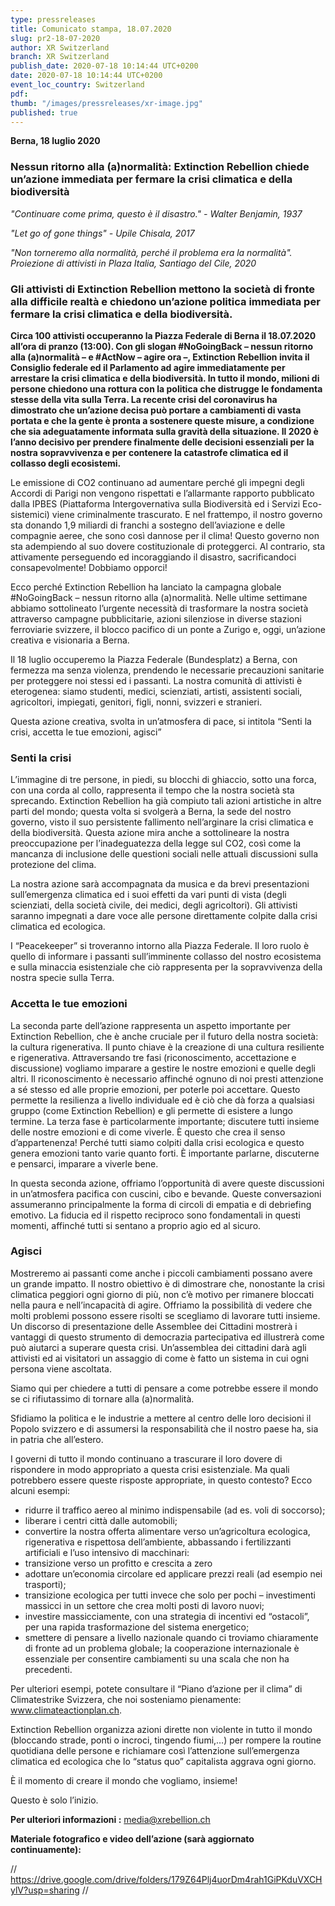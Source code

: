 ```yaml
---
type: pressreleases
title: Comunicato stampa, 18.07.2020
slug: pr2-18-07-2020
author: XR Switzerland
branch: XR Switzerland
publish_date: 2020-07-18 10:14:44 UTC+0200
date: 2020-07-18 10:14:44 UTC+0200
event_loc_country: Switzerland
pdf:
thumb: "/images/pressreleases/xr-image.jpg"
published: true
---
```

**Berna, 18 luglio 2020**

### Nessun ritorno alla (a)normalità: Extinction Rebellion chiede un’azione immediata per fermare la crisi climatica e della biodiversità

*"Continuare come prima, questo è il disastro." - Walter Benjamin, 1937*

*"Let go of gone things" - Upile Chisala, 2017*

*"Non torneremo alla normalità, perché il problema era la normalità". Proiezione di attivisti in Plaza Italia, Santiago del Cile, 2020*

### Gli attivisti di Extinction Rebellion mettono la società di fronte alla difficile realtà e chiedono un’azione politica immediata per fermare la crisi climatica e della biodiversità.

**Circa 100 attivisti occuperanno la Piazza Federale di Berna il 18.07.2020 all’ora di pranzo (13:00). Con gli slogan #NoGoingBack – nessun ritorno alla (a)normalità – e #ActNow – agire ora –, Extinction Rebellion invita il Consiglio federale ed il Parlamento ad agire immediatamente per arrestare la crisi climatica e della biodiversità. In tutto il mondo, milioni di persone chiedono una rottura con la politica che distrugge le fondamenta stesse della vita sulla Terra. La recente crisi del coronavirus ha dimostrato che un’azione decisa può portare a cambiamenti di vasta portata e che la gente è pronta a sostenere queste misure, a condizione che sia adeguatamente informata sulla gravità della situazione. Il 2020 è l’anno decisivo per prendere finalmente delle decisioni essenziali per la nostra sopravvivenza e per contenere la catastrofe climatica ed il collasso degli ecosistemi.**

Le emissione di CO2 continuano ad aumentare perché gli impegni degli Accordi di Parigi non vengono rispettati e l’allarmante rapporto pubblicato dalla IPBES (Piattaforma Intergovernativa sulla Biodiversità ed i Servizi Eco-sistemici) viene criminalmente trascurato. E nel frattempo, il nostro governo sta donando 1,9 miliardi di franchi a sostegno dell’aviazione e delle compagnie aeree, che sono così dannose per il clima! Questo governo non sta adempiendo al suo dovere costituzionale di proteggerci. Al contrario, sta attivamente perseguendo ed incoraggiando il disastro, sacrificandoci consapevolmente! Dobbiamo opporci!

Ecco perché Extinction Rebellion ha lanciato la campagna globale #NoGoingBack – nessun ritorno alla (a)normalità. Nelle ultime settimane abbiamo sottolineato l’urgente necessità di trasformare la nostra società attraverso campagne pubblicitarie, azioni silenziose in diverse stazioni ferroviarie svizzere, il blocco pacifico di un ponte a Zurigo e, oggi, un’azione creativa e visionaria a Berna.

Il 18 luglio occuperemo la Piazza Federale (Bundesplatz) a Berna, con fermezza ma senza violenza, prendendo le necessarie precauzioni sanitarie per proteggere noi stessi ed i passanti. La nostra comunità di attivisti è eterogenea: siamo studenti, medici, scienziati, artisti, assistenti sociali, agricoltori, impiegati, genitori, figli, nonni, svizzeri e stranieri.

Questa azione creativa, svolta in un’atmosfera di pace, si intitola “Senti la crisi, accetta le tue emozioni, agisci”

### Senti la crisi

L’immagine di tre persone, in piedi, su blocchi di ghiaccio, sotto una forca, con una corda al collo, rappresenta il tempo che la nostra società sta sprecando. Extinction Rebellion ha già compiuto tali azioni artistiche in altre parti del mondo; questa volta si svolgerà a Berna, la sede del nostro governo, visto il suo persistente fallimento nell’arginare la crisi climatica e della biodiversità. Questa azione mira anche a sottolineare la nostra preoccupazione per l’inadeguatezza della legge sul CO2, così come la mancanza di inclusione delle questioni sociali nelle attuali discussioni sulla protezione del clima.

La nostra azione sarà accompagnata da musica e da brevi presentazioni sull’emergenza climatica ed i suoi effetti da vari punti di vista (degli scienziati, della società civile, dei medici, degli agricoltori). Gli attivisti saranno impegnati a dare voce alle persone direttamente colpite dalla crisi climatica ed ecologica.

I “Peacekeeper” si troveranno intorno alla Piazza Federale. Il loro ruolo è quello di informare i passanti sull’imminente collasso del nostro ecosistema e sulla minaccia esistenziale che ciò rappresenta per la sopravvivenza della nostra specie sulla Terra.

### Accetta le tue emozioni

La seconda parte dell’azione rappresenta un aspetto importante per Extinction Rebellion, che è anche cruciale per il futuro della nostra società: la cultura rigenerativa. Il punto chiave è la creazione di una cultura resiliente e rigenerativa. Attraversando tre fasi (riconoscimento, accettazione e discussione) vogliamo imparare a gestire le nostre emozioni e quelle degli altri. Il riconoscimento è necessario affinché ognuno di noi presti attenzione a sé stesso ed alle proprie emozioni, per poterle poi accettare. Questo permette la resilienza a livello individuale ed è ciò che dà forza a qualsiasi gruppo (come Extinction Rebellion) e gli permette di esistere a lungo termine. La terza fase è particolarmente importante; discutere tutti insieme delle nostre emozioni e di come viverle. È questo che crea il senso d’appartenenza! Perché tutti siamo colpiti dalla crisi ecologica e questo genera emozioni tanto varie quanto forti. È importante parlarne, discuterne e pensarci, imparare a viverle bene.

In questa seconda azione, offriamo l’opportunità di avere queste discussioni in un’atmosfera pacifica con cuscini, cibo e bevande. Queste conversazioni assumeranno principalmente la forma di circoli di empatia e di debriefing emotivo. La fiducia ed il rispetto reciproco sono fondamentali in questi momenti, affinché tutti si sentano a proprio agio ed al sicuro.

### Agisci

Mostreremo ai passanti come anche i piccoli cambiamenti possano avere un grande impatto. Il nostro obiettivo è di dimostrare che, nonostante la crisi climatica peggiori ogni giorno di più, non c’è motivo per rimanere bloccati nella paura e nell’incapacità di agire. Offriamo la possibilità di vedere che molti problemi possono essere risolti se scegliamo di lavorare tutti insieme. Un discorso di presentazione delle Assemblee dei Cittadini mostrerà i vantaggi di questo strumento di democrazia partecipativa ed illustrerà come può aiutarci a superare questa crisi. Un’assemblea dei cittadini darà agli attivisti ed ai visitatori un assaggio di come è fatto un sistema in cui ogni persona viene ascoltata.

Siamo qui per chiedere a tutti di pensare a come potrebbe essere il mondo se ci rifiutassimo di tornare alla (a)normalità.

Sfidiamo la politica e le industrie a mettere al centro delle loro decisioni il Popolo svizzero e di assumersi la responsabilità che il nostro paese ha, sia in patria che all’estero.

I governi di tutto il mondo continuano a trascurare il loro dovere di rispondere in modo appropriato a questa crisi esistenziale. Ma quali potrebbero essere queste risposte appropriate, in questo contesto? Ecco alcuni esempi:

* ridurre il traffico aereo al minimo indispensabile (ad es. voli di soccorso);
* liberare i centri città dalle automobili;
* convertire la nostra offerta alimentare verso un’agricoltura ecologica, rigenerativa e rispettosa dell’ambiente, abbassando i fertilizzanti artificiali e l’uso intensivo di macchinari:
* transizione verso un profitto e crescita a zero
* adottare un’economia circolare ed applicare prezzi reali (ad esempio nei trasporti);
* transizione ecologica per tutti invece che solo per pochi – investimenti massicci in un settore che crea molti posti di lavoro nuovi;
* investire massicciamente, con una strategia di incentivi ed “ostacoli”, per una rapida trasformazione del sistema energetico;
* smettere di pensare a livello nazionale quando ci troviamo chiaramente di fronte ad un problema globale; la cooperazione internazionale è essenziale per consentire cambiamenti su una scala che non ha precedenti.

Per ulteriori esempi, potete consultare il “Piano d’azione per il clima” di Climatestrike Svizzera, che noi sosteniamo pienamente: www.climateactionplan.ch.

Extinction Rebellion organizza azioni dirette non violente in tutto il mondo (bloccando strade, ponti o incroci, tingendo fiumi,…) per rompere la routine quotidiana delle persone e richiamare così l’attenzione sull’emergenza climatica ed ecologica che lo “status quo” capitalista aggrava ogni giorno.

È il momento di creare il mondo che vogliamo, insieme!

Questo è solo l’inizio.

**Per ulteriori informazioni :** media@xrebellion.ch

**Materiale fotografico e video dell’azione (sarà aggiornato continuamente):**

  // https://drive.google.com/drive/folders/179Z64Plj4uorDm4rah1GiPKduVXCHylV?usp=sharing //
